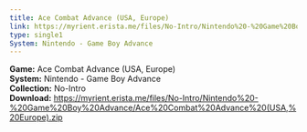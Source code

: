 ```yaml
---
title: Ace Combat Advance (USA, Europe)
link: https://myrient.erista.me/files/No-Intro/Nintendo%20-%20Game%20Boy%20Advance/Ace%20Combat%20Advance%20(USA,%20Europe).zip
type: single1
System: Nintendo - Game Boy Advance
---
```

<b>Game:</b> Ace Combat Advance (USA, Europe)<br>
<b>System:</b> Nintendo - Game Boy Advance<br>
<b>Collection:</b> No-Intro<br>
<b>Download:</b> https://myrient.erista.me/files/No-Intro/Nintendo%20-%20Game%20Boy%20Advance/Ace%20Combat%20Advance%20(USA,%20Europe).zip
